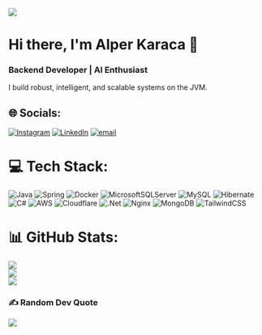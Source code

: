 ![](https://readme-typing-svg.herokuapp.com?font=Cascadia+Code&weight=500&size=25&pause=1000&color=6734C3&center=true&vCenter=true&random=true&width=750&lines=Write+%E2%86%92+Test+%E2%86%92+Ship+%E2%86%92+Monitor+%E2%86%92+Learn+%E2%86%92+Repeat;Hi+I'm+Alper+Karaca;I+specialize+in+backend+development)
# Hi there, I'm Alper Karaca 👋
### Backend Developer | AI Enthusiast
I build robust, intelligent, and scalable systems on the JVM.

## 🌐 Socials:
[![Instagram](https://img.shields.io/badge/Instagram-%23E4405F.svg?logo=Instagram&logoColor=white)](https://instagram.com/alpeerkaraca) [![LinkedIn](https://img.shields.io/badge/LinkedIn-%230077B5.svg?logo=linkedin&logoColor=white)](https://linkedin.com/in/alpeerkaraca) [![email](https://img.shields.io/badge/Email-D14836?logo=gmail&logoColor=white)](mailto:alper@alpeerkaraca.site) 

# 💻 Tech Stack:
![Java](https://img.shields.io/badge/java-%23ED8B00.svg?style=for-the-badge&logo=openjdk&logoColor=white) ![Spring](https://img.shields.io/badge/spring-%236DB33F.svg?style=for-the-badge&logo=spring&logoColor=white) ![Docker](https://img.shields.io/badge/docker-%230db7ed.svg?style=for-the-badge&logo=docker&logoColor=white) ![MicrosoftSQLServer](https://img.shields.io/badge/Microsoft%20SQL%20Server-CC2927?style=for-the-badge&logo=microsoft%20sql%20server&logoColor=white) ![MySQL](https://img.shields.io/badge/mysql-4479A1.svg?style=for-the-badge&logo=mysql&logoColor=white) ![Hibernate](https://img.shields.io/badge/Hibernate-59666C?style=for-the-badge&logo=Hibernate&logoColor=white) ![C#](https://img.shields.io/badge/c%23-%23239120.svg?style=for-the-badge&logo=csharp&logoColor=white) ![AWS](https://img.shields.io/badge/AWS-%23FF9900.svg?style=for-the-badge&logo=amazon-aws&logoColor=white) ![Cloudflare](https://img.shields.io/badge/Cloudflare-F38020?style=for-the-badge&logo=Cloudflare&logoColor=white) ![.Net](https://img.shields.io/badge/.NET-5C2D91?style=for-the-badge&logo=.net&logoColor=white) ![Nginx](https://img.shields.io/badge/nginx-%23009639.svg?style=for-the-badge&logo=nginx&logoColor=white) ![MongoDB](https://img.shields.io/badge/MongoDB-%234ea94b.svg?style=for-the-badge&logo=mongodb&logoColor=white) ![TailwindCSS](https://img.shields.io/badge/tailwindcss-%2338B2AC.svg?style=for-the-badge&logo=tailwind-css&logoColor=white)
# 📊 GitHub Stats:
![](https://github-readme-stats.vercel.app/api?username=alpeerkaraca&theme=radical&hide_border=false&include_all_commits=false&count_private=true)<br/>
![](https://nirzak-streak-stats.vercel.app/?user=alpeerkaraca&theme=radical&hide_border=false&mode=weekly)<br/>
![](https://github-readme-stats.vercel.app/api/top-langs/?username=alpeerkaraca&theme=radical&hide_border=false&include_all_commits=false&count_private=true&layout=compact)

### ✍️ Random Dev Quote
![](https://quotes-github-readme.vercel.app/api?type=horizontal&theme=radical)

<!-- Proudly created with GPRM ( https://gprm.itsvg.in ) -->
